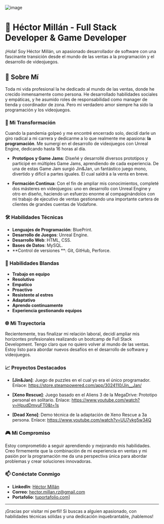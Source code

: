 <!-- ![image](https://github.com/user-attachments/assets/bc3b6cf3-fb85-4045-856d-94d2d3be2bfb) -->

![image](https://github.com/user-attachments/assets/a6cf4b3d-7f3b-4769-bddf-e67c7ac2a2ea)


# 👾 Héctor Millán - Full Stack Developer & Game Developer

¡Hola! Soy Héctor Millán, un apasionado desarrollador de software con una fascinante transición desde el mundo de las ventas a la programación y el desarrollo de videojuegos.

## 🚀 Sobre Mí

Toda mi vida profesional la he dedicado al mundo de las ventas, donde he crecido inmensamente como persona. He desarrollado habilidades sociales y empáticas, y he asumido roles de responsabilidad como manager de tienda y coordinador de zona. Pero mi verdadero amor siempre ha sido la programación y los videojuegos.

### 🌟 Mi Transformación

Cuando la pandemia golpeó y me encontré encerrado solo, decidí darle un giro radical a mi carrera y dedicarme a lo que realmente me apasiona: **la programación**. Me sumergí en el desarrollo de videojuegos con Unreal Engine, dedicando hasta 16 horas al día.

- **Prototipos y Game Jams**: Diseñé y desarrollé diversos prototipos y participé en múltiples Game Jams, aprendiendo de cada experiencia. De una de estas Game Jam surgió Jin&Jan, un fantástico juego mono, divertido y difícil a partes iguales. El cual saldrá a la venta en breve.
 
- **Formación Continua**: Con el fin de ampliar mis conocimientos, completé dos másteres en videojuegos: uno en desarrollo con Unreal Engine y otro en diseño, haciendo un esfuerzo enorme al compaginándolos con mi trabajo de ejecutivo de ventas gestionando una importante cartera de clientes de grandes cuentas de Vodafone. 

### 🛠️ Habilidades Técnicas

- **Lenguajes de Programación**: BluePrint.
- **Desarrollo de Juegos**: Unreal Engine. 
- **Desarrollo Web**: HTML, CSS. 
- **Bases de Datos**: MySQL.
- **Control de versiones **: Git, GitHub, Perforce.

### 🍻 Habilidades Blandas

- **Trabajo en equipo**
- **Resolutivo**
- **Empatico**
- **Proactivo**
- **Resistente al estres**
- **Adaptativo**
- **Aprendo continuamente**
- **Experiencia gestionando equipos**


### 🌐 Mi Trayectoria

Recientemente, tras finalizar mi relación laboral, decidí ampliar mis horizontes profesionales realizando un bootcamp de Full Stack Development. Tengo claro que no quiero volver al mundo de las ventas. Estoy listo para abordar nuevos desafíos en el desarrollo de software y videojuegos.

### 📈 Proyectos Destacados

- **[Jin&Jan]**: Juego de puzzles en el cual yo era el único programador.
    Enlace: https://store.steampowered.com/app/3024110/Jin__Jan/
  
- **[Xeno Rescue]**: Juego basado en el Aliens 3 de la MegaDrive: Prototipo personal en solitario.
    Enlace: https://www.youtube.com/watch?v=HpudDmyuFT0&t=1s
  
- **[Dead Xeno]**: Demo técnica de la adaptación de Xeno Rescue a 3a persona.
  Enlace: https://www.youtube.com/watch?v=UU7vkg5w34Q

### 🎮 Mi Compromiso

Estoy comprometido a seguir aprendiendo y mejorando mis habilidades. Creo firmemente que la combinación de mi experiencia en ventas y mi pasión por la programación me da una perspectiva única para abordar problemas y crear soluciones innovadoras.

### 📫 Conéctate Conmigo

- **LinkedIn**: [Héctor Millán](https://www.linkedin.com/in/héctor-millán-45a28423a/)
- **Correo**: hector.millan.rz@gmail.com
- **Portafolio**: [tuportafolio.com](https://hectormillan831.wixsite.com/portfolio)]

---

¡Gracias por visitar mi perfil! Si buscas a alguien apasionado, con habilidades técnicas sólidas y una dedicación inquebrantable, ¡hablemos!


